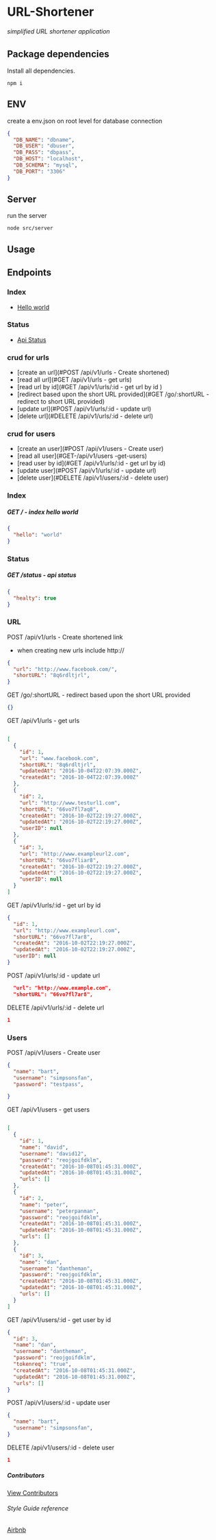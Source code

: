 # URL-Shortener

###### simplified URL shortener application

## Package dependencies

Install all dependencies.

```
npm i
```

## ENV

create a env.json on root level for database connection

```json
{
  "DB_NAME": "dbname",
  "DB_USER": "dbuser",
  "DB_PASS": "dbpass",
  "DB_HOST": "localhost",
  "DB_SCHEMA": "mysql",
  "DB_PORT": "3306"
}
```

## Server

run the server

```
node src/server
```
## Usage

## Endpoints

### Index
* [Hello world](#Index)

### Status
* [Api Status](#Status)

### crud for urls
* [create an url](#POST /api/v1/urls - Create shortened)
* [read all url](#GET /api/v1/urls - get urls)
* [read url by id](#GET /api/v1/urls/:id - get url by id
)
* [redirect based upon the short URL provided](#GET /go/:shortURL - redirect to short URL provided)
* [update url](#POST /api/v1/urls/:id - update url)
* [delete url](#DELETE /api/v1/urls/:id - delete url)

### crud for users
* [create an user](#POST /api/v1/users - Create user)
* [read all user](#GET-/api/v1/users -get-users)
* [read user by id](#GET /api/v1/urls/:id - get url by id)
* [update user](#POST /api/v1/urls/:id - update url)
* [delete user](#DELETE /api/v1/users/:id - delete user)

### Index

##### GET / - index hello world

```json
{
  "hello": "world"
}
```
### Status

##### GET /status - api status

```json
{
  "healty": true
}
```

### URL

POST /api/v1/urls - Create shortened link

* when creating new urls include http://

```json
{
  "url": "http://www.facebook.com/",
  "shortURL": "8q6rdltjrl",
}
```

GET /go/:shortURL - redirect based upon the short URL provided

```json
{}
```

GET /api/v1/urls - get urls

```json

[
  {
    "id": 1,
    "url": "www.facebook.com",
    "shortURL": "8q6rdltjrl",
    "updatedAt": "2016-10-04T22:07:39.000Z",
    "createdAt": "2016-10-04T22:07:39.000Z"
  },
  {
    "id": 2,
    "url": "http://www.testurl1.com",
    "shortURL": "66vo7fl7aq8",
    "createdAt": "2016-10-02T22:19:27.000Z",
    "updatedAt": "2016-10-02T22:19:27.000Z",
    "userID": null
  },
  {
    "id": 3,
    "url": "http://www.exampleurl2.com",
    "shortURL": "66vo7fliar8",
    "createdAt": "2016-10-02T22:19:27.000Z",
    "updatedAt": "2016-10-02T22:19:27.000Z",
    "userID": null
  }
]
```

GET /api/v1/urls/:id - get url by id

```json
{
  "id": 1,
  "url": "http://www.exampleurl.com",
  "shortURL": "66vo7fl7ar8",
  "createdAt": "2016-10-02T22:19:27.000Z",
  "updatedAt": "2016-10-02T22:19:27.000Z",
  "userID": null
}
```

POST /api/v1/urls/:id - update url

```json
  "url": "http://www.example.com",
  "shortURL": "66vo7fl7ar8",
```

DELETE /api/v1/urls/:id - delete url

```json
1
```

### Users

POST /api/v1/users - Create user

```json
{
  "name": "bart",
  "username": "simpsonsfan",
  "password": "testpass",

}
```

GET /api/v1/users - get users

```json

[
  {
    "id": 1,
    "name": "david",
    "username": "david12",
    "password": "reojgoifdklm",
    "createdAt": "2016-10-08T01:45:31.000Z",
    "updatedAt": "2016-10-08T01:45:31.000Z",
    "urls": []
  },
  {
    "id": 2,
    "name": "peter",
    "username": "peterpanman",
    "password": "reojgoifdklm",
    "createdAt": "2016-10-08T01:45:31.000Z",
    "updatedAt": "2016-10-08T01:45:31.000Z",
    "urls": []
  },
  {
    "id": 3,
    "name": "dan",
    "username": "dantheman",
    "password": "reojgoifdklm",
    "createdAt": "2016-10-08T01:45:31.000Z",
    "updatedAt": "2016-10-08T01:45:31.000Z",
    "urls": []
  }
]
```

GET /api/v1/users/:id - get user by id

```json
{
  "id": 3,
  "name": "dan",
  "username": "dantheman",
  "password": "reojgoifdklm",
  "tokenreq": "true",
  "createdAt": "2016-10-08T01:45:31.000Z",
  "updatedAt": "2016-10-08T01:45:31.000Z",
  "urls": []
}
```

POST /api/v1/users/:id - update user

```json
{
  "name": "bart",
  "username": "simpsonsfan",
}
```

DELETE /api/v1/users/:id - delete user

```json
1
```

##### Contributors
[View Contributors](https://github.com/seanedw1/URL-Shortener/graphs/contributors)

###### Style Guide reference
[Airbnb](https://github.com/airbnb/javascript)
